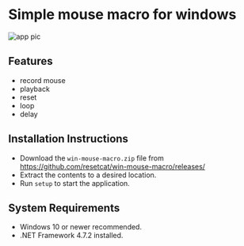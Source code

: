 # Simple mouse macro for windows
![app pic](https://i.imgur.com/UUSORS7.png)
## Features
- record mouse 
- playback
- reset
- loop
- delay

## Installation Instructions
- Download the `win-mouse-macro.zip` file from https://github.com/resetcat/win-mouse-macro/releases/
- Extract the contents to a desired location.
- Run `setup` to start the application.

## System Requirements
- Windows 10 or newer recommended.
- .NET Framework 4.7.2 installed.
